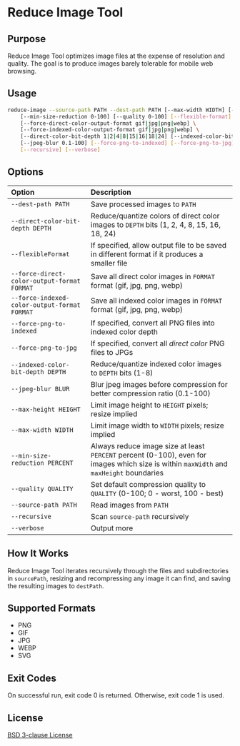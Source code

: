 # Reduce Image Tool


## Purpose

Reduce Image Tool optimizes image files at the expense of resolution and quality. The goal is to produce
images barely tolerable for mobile web browsing.


## Usage

```bash
reduce-image --source-path PATH --dest-path PATH [--max-width WIDTH] [--max-height HEIGHT] \
    [--min-size-reduction 0-100] [--quality 0-100] [--flexible-format] \
    [--force-direct-color-output-format gif|jpg|png|webp] \
    [--force-indexed-color-output-format gif|jpg|png|webp] \
    [--direct-color-bit-depth 1|2|4|8|15|16|18|24] [--indexed-color-bit-depth 1-8] \
    [--jpeg-blur 0.1-100] [--force-png-to-indexed] [--force-png-to-jpg] \
    [--recursive] [--verbose]
```


## Options

Option                                        | Description 
:---------------------------------------------|:-------------
`--dest-path PATH`                            | Save processed images to `PATH`
`--direct-color-bit-depth DEPTH`              | Reduce/quantize colors of direct color images to `DEPTH` bits (1, 2, 4, 8, 15, 16, 18, 24)
`--flexibleFormat`                            | If specified, allow output file to be saved in different format if it produces a smaller file
`--force-direct-color-output-format FORMAT`   | Save all direct color images in `FORMAT` format (gif, jpg, png, webp)
`--force-indexed-color-output-format FORMAT`  | Save all indexed color images in `FORMAT` format (gif, jpg, png, webp)
`--force-png-to-indexed`                      | If specified, convert all PNG files into indexed color depth
`--force-png-to-jpg`                          | If specified, convert all *direct color* PNG files to JPGs
`--indexed-color-bit-depth DEPTH`             | Reduce/quantize indexed color images to `DEPTH` bits (1-8)
`--jpeg-blur BLUR`                            | Blur jpeg images before compression for better compression ratio (0.1-100)
`--max-height HEIGHT`                         | Limit image height to `HEIGHT` pixels; resize implied
`--max-width WIDTH`                           | Limit image width to `WIDTH` pixels; resize implied
`--min-size-reduction PERCENT`                | Always reduce image size at least `PERCENT` percent (0-100), even for images which size is within `maxWidth` and `maxHeight` boundaries
`--quality QUALITY`                           | Set default compression quality to `QUALITY` (0-100; 0 - worst, 100 - best)
`--source-path PATH`                          | Read images from `PATH`
`--recursive`                                 | Scan `source-path` recursively
`--verbose`                                   | Output more


## How It Works

Reduce Image Tool iterates recursively through the files and subdirectories in `sourcePath`, resizing and recompressing
any image it can find, and saving the resulting images to `destPath`.


## Supported Formats

* PNG
* GIF
* JPG
* WEBP
* SVG


## Exit Codes

On successful run, exit code 0 is returned. Otherwise, exit code 1 is used.


## License

[BSD 3-clause License](https://spdx.org/licenses/BSD-3-Clause)

